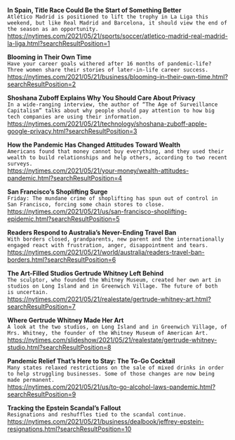 **In Spain, Title Race Could Be the Start of Something Better**\
`Atlético Madrid is positioned to lift the trophy in La Liga this weekend, but like Real Madrid and Barcelona, it should view the end of the season as an opportunity.`\
https://nytimes.com/2021/05/21/sports/soccer/atletico-madrid-real-madrid-la-liga.html?searchResultPosition=1

**Blooming in Their Own Time**\
`Have your career goals withered after 16 months of pandemic-life? Three women share their stories of later-in-life career success.`\
https://nytimes.com/2021/05/21/business/blooming-in-their-own-time.html?searchResultPosition=2

**Shoshana Zuboff Explains Why You Should Care About Privacy**\
`In a wide-ranging interview, the author of “The Age of Surveillance Capitalism” talks about why people should pay attention to how big tech companies are using their information.`\
https://nytimes.com/2021/05/21/technology/shoshana-zuboff-apple-google-privacy.html?searchResultPosition=3

**How the Pandemic Has Changed Attitudes Toward Wealth**\
`Americans found that money cannot buy everything, and they used their wealth to build relationships and help others, according to two recent surveys.`\
https://nytimes.com/2021/05/21/your-money/wealth-attitudes-pandemic.html?searchResultPosition=4

**San Francisco’s Shoplifting Surge**\
`Friday: The mundane crime of shoplifting has spun out of control in San Francisco, forcing some chain stores to close.`\
https://nytimes.com/2021/05/21/us/san-francisco-shoplifting-epidemic.html?searchResultPosition=5

**Readers Respond to Australia’s Never-Ending Travel Ban**\
`With borders closed, grandparents, new parent and the internationally engaged react with frustration, anger, disappointment and tears.`\
https://nytimes.com/2021/05/21/world/australia/readers-travel-ban-borders.html?searchResultPosition=6

**The Art-Filled Studios Gertrude Whitney Left Behind**\
`The sculptor, who founded the Whitney Museum, created her own art in studios on Long Island and in Greenwich Village. The future of both is uncertain.`\
https://nytimes.com/2021/05/21/realestate/gertrude-whitney-art.html?searchResultPosition=7

**Where Gertrude Whitney Made Her Art**\
`A look at the two studios, on Long Island and in Greenwich Village, of Mrs. Whitney, the founder of the Whitney Museum of American Art.`\
https://nytimes.com/slideshow/2021/05/21/realestate/gertrude-whitney-studio.html?searchResultPosition=8

**Pandemic Relief That’s Here to Stay: The To-Go Cocktail**\
`Many states relaxed restrictions on the sale of mixed drinks in order to help struggling businesses. Some of those changes are now being made permanent.`\
https://nytimes.com/2021/05/21/us/to-go-alcohol-laws-pandemic.html?searchResultPosition=9

**Tracking the Epstein Scandal’s Fallout**\
`Resignations and reshuffles tied to the scandal continue.`\
https://nytimes.com/2021/05/21/business/dealbook/jeffrey-epstein-resignations.html?searchResultPosition=10

